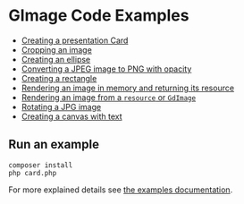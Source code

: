 # GImage Code Examples

- [Creating a presentation Card](./card.php)
- [Cropping an image](./crop.php)
- [Creating an ellipse](./ellipse.php)
- [Converting a JPEG image to PNG with opacity](./jpg2png.php)
- [Creating a rectangle](./rectangle.php)
- [Rendering an image in memory and returning its resource](./render.php)
- [Rendering an image from a `resource` or `GdImage`](./resource.php)
- [Rotating a JPG image](./rotate.php)
- [Creating a canvas with text](./text.php)

## Run an example

```
composer install
php card.php
```

For more explained details see [the examples documentation](https://joseluisq.github.io/gimage/examples/).
